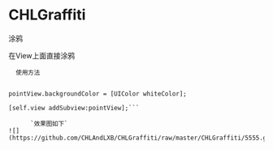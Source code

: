 # CHLGraffiti
涂鸦

在View上面直接涂鸦

      使用方法
```CHLPointView * pointView = [[CHLPointView alloc]initWithFrame:CGRectMake(0, 0, self.view.frame.size.width,                                                                                                                                      self.view.frame.size.height)];

pointView.backgroundColor = [UIColor whiteColor];

[self.view addSubview:pointView];```

      `效果图如下`
![](https://github.com/CHLAndLXB/CHLGraffiti/raw/master/CHLGraffiti/5555.gif)
